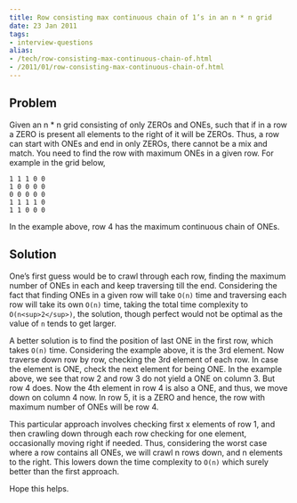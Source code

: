 ```yaml
---
title: Row consisting max continuous chain of 1’s in an n * n grid
date: 23 Jan 2011
tags: 
- interview-questions
alias:
- /tech/row-consisting-max-continuous-chain-of.html
- /2011/01/row-consisting-max-continuous-chain-of.html
---
```


Problem
-------

Given an n * n grid consisting of only ZEROs and ONEs, such that if in a row a ZERO is 
present all elements to the right of it will be ZEROs. Thus, a row can start with ONEs 
and end in only ZEROs, there cannot be a mix and match. You need to find the row with 
maximum ONEs in a given row. For example in the grid below,

```
1 1 1 0 0
1 0 0 0 0
0 0 0 0 0
1 1 1 1 0
1 1 0 0 0
```

In the example above, row 4 has the maximum continuous chain of ONEs.

Solution
--------
One’s first guess would be to crawl through each row, finding the maximum number of ONEs 
in each and keep traversing till the end. Considering the fact that finding ONEs in a given 
row will take `O(n)` time and traversing each row will take its own `O(n)` time, taking the 
total time complexity to `O(n<sup>2</sup>)`, the solution, though perfect would not be optimal 
as the value of `n` tends to get larger.

A better solution is to find the position of last ONE in the first row, which takes `O(n)` time. 
Considering the example above, it is the 3rd element. Now traverse down row by row, checking 
the 3rd element of each row. In case the element is ONE, check the next element for being ONE. 
In the example above, we see that row 2 and row 3 do not yield a ONE on column 3. But row 4 
does. Now the 4th element in row 4 is also a ONE, and thus, we move down on column 4 now. 
In row 5, it is a ZERO and hence, the row with maximum number of ONEs will be row 4.

This particular approach involves checking first x elements of row 1, and then crawling down 
through each row checking for one element, occasionally moving right if needed. Thus, considering 
the worst case where a row contains all ONEs, we will crawl n rows down, and n elements to the 
right. This lowers down the time complexity to `O(n)` which surely better than the first approach.

Hope this helps.